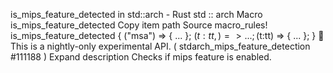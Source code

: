 is_mips_feature_detected in std::arch - Rust
std
::
arch
Macro
is_mips_feature_detected
Copy item path
Source
macro_rules! is_mips_feature_detected {
    ("msa") => { ... };
    ($t:tt,) => { ... };
    ($t:tt) => { ... };
}
🔬
This is a nightly-only experimental API. (
stdarch_mips_feature_detection
#111188
)
Expand description
Checks if
mips
feature is enabled.